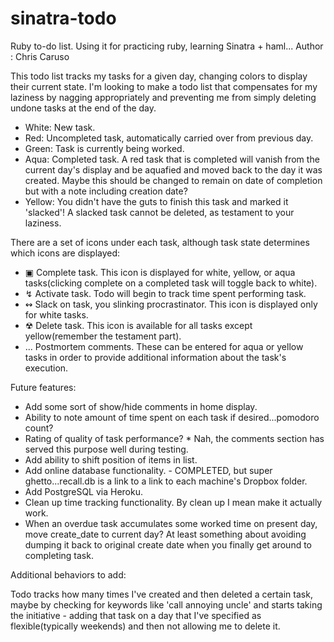 sinatra-todo
============

Ruby to-do list. Using it for practicing ruby, learning Sinatra + haml...
 Author : Chris Caruso

This todo list tracks my tasks for a given day, changing colors to display their current state.
I'm looking to make a todo list that compensates for my laziness by nagging appropriately and preventing me from simply deleting undone tasks at the end of the day.

- White: New task.
- Red: Uncompleted task, automatically carried over from previous day.
- Green: Task is currently being worked.
- Aqua: Completed task. A red task that is completed will vanish from the current day's display and be aquafied and moved back to the day it was created. Maybe this should be changed to remain on date of completion but with a note including creation date?
- Yellow: You didn't have the guts to finish this task and marked it 'slacked'! A slacked task cannot be deleted, as testament to your laziness.

There are a set of icons under each task, although task state determines which icons are 
displayed:

- ▣				Complete task. This icon is displayed for white, yellow, or aqua tasks(clicking complete on a completed task will toggle back to white).
- ↯       Activate task. Todo will begin to track time spent performing task.
- ↭       Slack on task, you slinking procrastinator. This icon is displayed only for white tasks.
- ☢       Delete task. This icon is available for all tasks except yellow(remember the testament part).
- ...     Postmortem comments. These can be entered for aqua or yellow tasks in order to provide additional information about the task's execution.

Future features:
-  Add some sort of show/hide comments in home display.
-  Ability to note amount of time spent on each task if desired...pomodoro count?
-  Rating of quality of task performance? * Nah, the comments section has served this purpose well during testing.
-  Add ability to shift position of items in list.
-  Add online database functionality. - COMPLETED, but super ghetto...recall.db is a link to a link to each machine's Dropbox folder.
-  Add PostgreSQL via Heroku.
-  Clean up time tracking functionality. By clean up I mean make it actually work.
- When an overdue task accumulates some worked time on present day, move create_date to current day? At least something about avoiding dumping it back to original create date when you finally get around to completing task.

Additional behaviors to add: 

Todo tracks how many times I've created and then deleted a certain task, maybe by checking for 
keywords like 'call annoying uncle' and starts taking the initiative - adding that task on a day that
I've specified as flexible(typically weekends) and then not allowing me to delete it.

